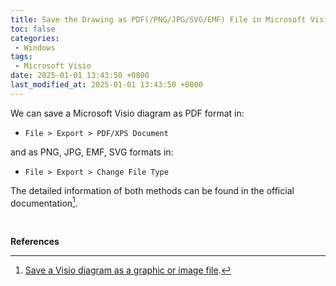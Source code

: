 ```yaml
---
title: Save the Drawing as PDF(/PNG/JPG/SVG/EMF) File in Microsoft Visio
toc: false
categories:
 - Windows
tags:
 - Microsoft Visio
date: 2025-01-01 13:43:50 +0800
last_modified_at: 2025-01-01 13:43:50 +0800
---
```


We can save a Microsoft Visio diagram as PDF format in:

- `File > Export > PDF/XPS Document`

and as PNG, JPG, EMF, SVG formats in:

- `File > Export > Change File Type`

The detailed information of both methods can be found in the official documentation[^1].

<br>

**References**

[^1]: [Save a Visio diagram as a graphic or image file](https://support.microsoft.com/en-us/office/save-a-visio-diagram-as-a-graphic-or-image-file-94c892d1-523c-4073-882d-c8ee2ff65d18).

